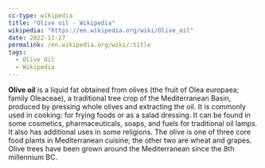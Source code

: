 ```yaml
---
cc-type: wikipedia
title: "Olive oil - Wikipedia"
wikipedia: "https://en.wikipedia.org/wiki/Olive_oil"
date: 2022-11-27
permalink: /en.wikipedia.org/wiki/:title
tags:
  - Olive Oil
  - Wikipedia
---
```

**Olive oil** is a liquid fat obtained from olives (the fruit of Olea europaea; family Oleaceae), a traditional tree crop of the Mediterranean Basin, produced by pressing whole olives and extracting the oil. It is commonly used in cooking: for frying foods or as a salad dressing. It can be found in some cosmetics, pharmaceuticals, soaps, and fuels for traditional oil lamps. It also has additional uses in some religions. The olive is one of three core food plants in Mediterranean cuisine; the other two are wheat and grapes. Olive trees have been grown around the Mediterranean since the 8th millennium BC.